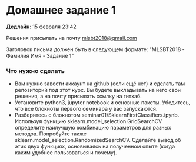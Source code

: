 # Домашнее задание 1

**Дедлайн**: 15 февраля 23:42

Решения присылать на почту mlsbt2018@gmail.com

Заголовок письма должен быть в следующем формате: "MLSBT2018 - Фамилия Имя - Задание 1"

### Что нужно сделать

- Вам нужно завести аккаунт на github (если ещё нет) и сделать там репозиторий под этот курс. Вы будете выкладывать на него свои решения, а на почту присылать ссылку на гитхаб.
- Установите python3, jupyter notebook и основные пакеты. Убедитесь, что все блокноты первого семинара у вас запускаются.
- Разберитесь с блокнотом seminar01/SklearnFirstClassifiers.ipynb. Используя функцию sklearn.model_selection.GridSearchCV определите наилучшую комбинацию параметров для разных методов. Попробуйте также sklearn.model_selection.RandomizedSearchCV. Сделайте вывод об этих двух функциях, основываясь на полученном опыте (когда каким удобнее пользоваться и почему).

